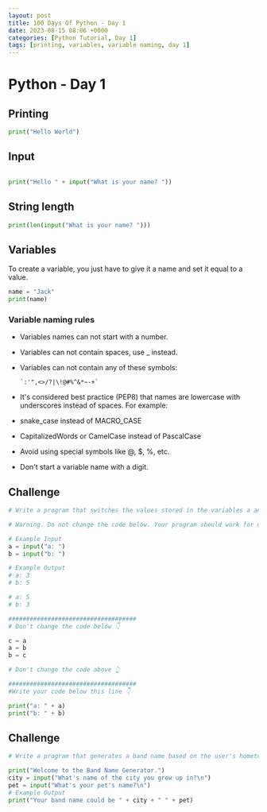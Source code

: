 ```yaml
---
layout: post
title: 100 Days Of Python - Day 1
date: 2023-08-15 08:06 +0000
categories: [Python Tutorial, Day 1]
tags: [printing, variables, variable naming, day 1]
---
```


# Python - Day 1

## Printing

```python
print("Hello World")
```

## Input

```python

print("Hello " + input("What is your name? "))
```

## String length

```python
print(len(input("What is your name? ")))
```

## Variables

To create a variable, you just have to give it a name and set it equal to a value.

```python
name = "Jack"
print(name)
```

### Variable naming rules

- Variables names can not start with a number.
- Variables can not contain spaces, use \_ instead.
- Variables can not contain any of these symbols:

      `:'",<>/?|\!@#%^&*~-+`

- It's considered best practice (PEP8) that names are lowercase with underscores instead of spaces. For example:
- snake_case instead of MACRO_CASE
- CapitalizedWords or CamelCase instead of PascalCase
- Avoid using special symbols like @, $, %, etc.
- Don't start a variable name with a digit.

## Challenge

```python
# Write a program that switches the values stored in the variables a and b.

# Warning. Do not change the code below. Your program should work for different inputs. e.g. any value of a and b.

# Example Input
a = input("a: ")
b = input("b: ")

# Example Output
# a: 3
# b: 5

# a: 5
# b: 3

####################################
# Don't change the code below 👇

c = a
a = b
b = c

# Don't change the code above 👆

####################################
#Write your code below this line 👇

print("a: " + a)
print("b: " + b)
```

## Challenge

```python
# Write a program that generates a band name based on the user's hometown and pet name.

print("Welcome to the Band Name Generator.")
city = input("What's name of the city you grew up in?\n")
pet = input("What's your pet's name?\n")
# Example Output
print("Your band name could be " + city + " " + pet)
```
